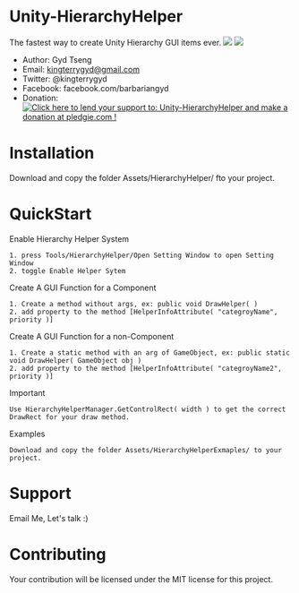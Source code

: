 Unity-HierarchyHelper
=
The fastest way to create Unity Hierarchy GUI items ever.
![](http://i.imgur.com/cU2iwYG.png)
![](http://i.imgur.com/nPJcYNG.gif)

- Author: Gyd Tseng
- Email: kingterrygyd@gmail.com
- Twitter: @kingterrygyd
- Facebook: facebook.com/barbariangyd
- Donation: <a href='https://pledgie.com/campaigns/32250'><img alt='Click here to lend your support to: Unity-HierarchyHelper and make a donation at pledgie.com !' src='https://pledgie.com/campaigns/32250.png?skin_name=chrome' border='0' ></a>

Installation
=
Download and copy the folder Assets/HierarchyHelper/ fto your project.

QuickStart
=
Enable Hierarchy Helper System
```
1. press Tools/HierarchyHelper/Open Setting Window to open Setting Window
2. toggle Enable Helper Sytem
```

Create A GUI Function for a Component
```
1. Create a method without args, ex: public void DrawHelper( )
2. add property to the method [HelperInfoAttribute( "categroyName", priority )]
```

Create A GUI Function for a non-Component
```
1. Create a static method with an arg of GameObject, ex: public static void DrawHelper( GameObject obj )
2. add property to the method [HelperInfoAttribute( "categroyName2", priority )]
```

Important
```
Use HierarchyHelperManager.GetControlRect( width ) to get the correct DrawRect for your draw method.
```

Examples
```
Download and copy the folder Assets/HierarchyHelperExmaples/ to your project.
```

Support
=
Email Me, Let's talk :)

Contributing
=
Your contribution will be licensed under the MIT license for this project.

